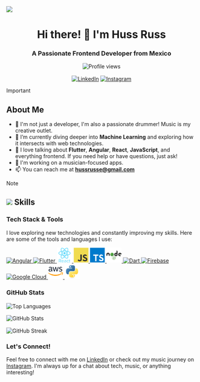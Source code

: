 <!--horizontal divider(gradiant)-->
<img src="https://user-images.githubusercontent.com/73097560/115834477-dbab4500-a447-11eb-908a-139a6edaec5c.gif">
<h1 align="center">Hi there! 👋 I'm Huss Russ</h1>
<h3 align="center">A Passionate Frontend Developer from Mexico</h3>

<p align="center"> <img src="https://komarev.com/ghpvc/?username=hussruss&label=Profile%20views&color=0e75b6&style=flat" alt="Profile views" /> </p>

<p align="center">
  <a href="https://linkedin.com/in/hussrusse" target="blank"><img align="center" src="https://img.shields.io/badge/LinkedIn-0e76a8?style=for-the-badge&logo=linkedin&logoColor=white" alt="LinkedIn" /></a>
  <a href="https://instagram.com/hussrussdrums" target="blank"><img align="center" src="https://img.shields.io/badge/Instagram-E4405F?style=for-the-badge&logo=instagram&logoColor=white" alt="Instagram" /></a>
</p>

> [!IMPORTANT]
> ## About Me
> - 🎸 I'm not just a developer, I'm also a passionate drummer! Music is my creative outlet.
> - 🌱 I’m currently diving deeper into **Machine Learning** and exploring how it intersects with web technologies.
> - 💬 I love talking about **Flutter**, **Angular**, **React**, **JavaScript**, and everything frontend. If you need help or have questions, just ask!
> - 🚀 I'm working on a musician-focused apps.
> - 📫 You can reach me at **hussrusse@gmail.com**
> 

>[!NOTE]
> ## <img src="https://media2.giphy.com/media/QssGEmpkyEOhBCb7e1/giphy.gif?cid=ecf05e47a0n3gi1bfqntqmob8g9aid1oyj2wr3ds3mg700bl&rid=giphy.gif" width ="25"><b> Skills</b>
> ### Tech Stack & Tools
> I love exploring new technologies and constantly improving my skills. Here are some of the tools and languages I use:
>
> <p align="left">
>  <a href="https://angular.io" target="_blank" rel="noreferrer"> <img src="https://angular.io/assets/images/logos/angular/angular.svg" alt="Angular" width="40" height="40"/> </a>
>  <a href="https://flutter.dev" target="_blank" rel="noreferrer"> <img src="https://www.vectorlogo.zone/logos/flutterio/flutterio-icon.svg" alt="Flutter" width="40" height="40"/> </a>
>  <a href="https://reactjs.org/" target="_blank" rel="noreferrer"> <img src="https://raw.githubusercontent.com/devicons/devicon/master/icons/react/react-original-wordmark.svg" alt="React" width="40" height="40"/> </a>
>  <a href="https://developer.mozilla.org/en-US/docs/Web/JavaScript" target="_blank" rel="noreferrer"> <img src="https://raw.githubusercontent.com/devicons/devicon/master/icons/javascript/javascript-original.svg" alt="JavaScript" width="40" height="40"/> </a>
>  <a href="https://www.typescriptlang.org/" target="_blank" rel="noreferrer"> <img src="https://raw.githubusercontent.com/devicons/devicon/master/icons/typescript/typescript-original.svg" alt="TypeScript" width="40" height="40"/> </a>
>  <a href="https://nodejs.org" target="_blank" rel="noreferrer"> <img src="https://raw.githubusercontent.com/devicons/devicon/master/icons/nodejs/nodejs-original-wordmark.svg" alt="Node.js" width="40" height="40"/> </a>
>  <a href="https://dart.dev" target="_blank" rel="noreferrer"> <img src="https://www.vectorlogo.zone/logos/dartlang/dartlang-icon.svg" alt="Dart" width="40" height="40"/> </a>
>  <a href="https://firebase.google.com/" target="_blank" rel="noreferrer"> <img src="https://www.vectorlogo.zone/logos/firebase/firebase-icon.svg" alt="Firebase" width="40" height="40"/> </a>
>  <a href="https://cloud.google.com" target="_blank" rel="noreferrer"> <img src="https://www.vectorlogo.zone/logos/google_cloud/google_cloud-icon.svg" alt="Google Cloud" width="40" height="40"/> </a>
>  <a href="https://aws.amazon.com" target="_blank" rel="noreferrer"> <img src="https://raw.githubusercontent.com/devicons/devicon/master/icons/amazonwebservices/amazonwebservices-original-wordmark.svg" alt="AWS" width="40" height="40"/> </a>
>  <a href="https://www.python.org" target="_blank" rel="noreferrer"> <img src="https://raw.githubusercontent.com/devicons/devicon/master/icons/python/python-original.svg" alt="Python" width="40" height="40"/> </a>
></p>
>

### GitHub Stats
<p><img align="center" src="https://github-readme-stats.vercel.app/api/top-langs?username=hussruss&show_icons=true&locale=en&layout=compact" alt="Top Languages" /></p>
<p><img align="center" src="https://github-readme-stats.vercel.app/api?username=hussruss&show_icons=true&locale=en" alt="GitHub Stats" /></p>
<p><img align="center" src="https://github-readme-streak-stats.herokuapp.com/?user=hussruss&" alt="GitHub Streak" /></p>

### Let's Connect!
Feel free to connect with me on [LinkedIn](https://linkedin.com/in/hussrusse) or check out my music journey on [Instagram](https://instagram.com/hussrussdrums). I'm always up for a chat about tech, music, or anything interesting!